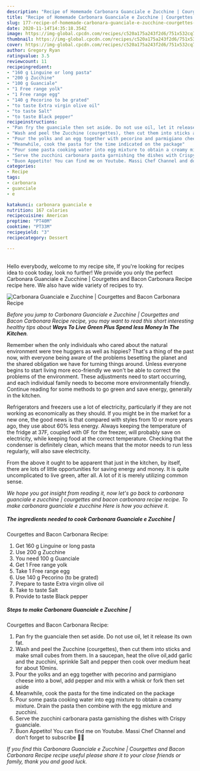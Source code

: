 ```yaml
---
description: "Recipe of Homemade Carbonara Guanciale e Zucchine | Courgettes and Bacon Carbonara Recipe"
title: "Recipe of Homemade Carbonara Guanciale e Zucchine | Courgettes and Bacon Carbonara Recipe"
slug: 177-recipe-of-homemade-carbonara-guanciale-e-zucchine-courgettes-and-bacon-carbonara-recipe
date: 2020-11-14T14:35:18.354Z
image: https://img-global.cpcdn.com/recipes/c520a175a243f2d6/751x532cq70/carbonara-guanciale-e-zucchine-courgettes-and-bacon-carbonara-recipe-recipe-main-photo.jpg
thumbnail: https://img-global.cpcdn.com/recipes/c520a175a243f2d6/751x532cq70/carbonara-guanciale-e-zucchine-courgettes-and-bacon-carbonara-recipe-recipe-main-photo.jpg
cover: https://img-global.cpcdn.com/recipes/c520a175a243f2d6/751x532cq70/carbonara-guanciale-e-zucchine-courgettes-and-bacon-carbonara-recipe-recipe-main-photo.jpg
author: Gregory Ryan
ratingvalue: 3.5
reviewcount: 11
recipeingredient:
- "160 g Linguine or long pasta"
- "200 g Zucchine"
- "100 g Guanciale"
- "1 Free range yolk"
- "1 Free range egg"
- "140 g Pecorino to be grated"
- "to taste Extra virgin olive oil"
- "to taste Salt"
- "to taste Black pepper"
recipeinstructions:
- "Pan fry the guanciale then set aside. Do not use oil, let it release its own fat."
- "Wash and peel the Zucchine (courgettes), then cut them into sticks and make small cubes from them. In a saucepan, heat the olive oil,add garlic and the zucchini, sprinkle Salt and pepper then cook over medium heat for about 10mins."
- "Pour the yolks and an egg together with pecorino and parmigiano cheese into a bowl, add pepper and mix with a whisk or fork then set aside"
- "Meanwhile, cook the pasta for the time indicated on the package"
- "Pour some pasta cooking water into egg mixture to obtain a creamy mixture. Drain the pasta then combine with the egg mixture and zucchini."
- "Serve the zucchini carbonara pasta garnishing the dishes with Crispy guanciale."
- "Buon Appetito! You can find me on Youtube. Massi Chef Channel and don’t forget to subscribe 👨‍🍳"
categories:
- Recipe
tags:
- carbonara
- guanciale
- e

katakunci: carbonara guanciale e 
nutrition: 167 calories
recipecuisine: American
preptime: "PT40M"
cooktime: "PT33M"
recipeyield: "3"
recipecategory: Dessert

---
```

<br>
Hello everybody, welcome to my recipe site, If you're looking for recipes idea to cook today, look no further! We provide you only the perfect Carbonara Guanciale e Zucchine |
Courgettes and Bacon Carbonara Recipe recipe here. We also have wide variety of recipes to try.
<br>


![Carbonara Guanciale e Zucchine |
Courgettes and Bacon Carbonara Recipe](https://img-global.cpcdn.com/recipes/c520a175a243f2d6/751x532cq70/carbonara-guanciale-e-zucchine-courgettes-and-bacon-carbonara-recipe-recipe-main-photo.jpg)

<i>Before you jump to Carbonara Guanciale e Zucchine |
Courgettes and Bacon Carbonara Recipe recipe, you may want to read this short interesting healthy tips about 
<strong>Ways To Live Green Plus Spend less Money In The Kitchen</strong>.</i>
</br>

Remember when the only individuals who cared about the natural environment were tree huggers as well as hippies? That's a thing of the past now, with everyone being aware of the problems besetting the planet and the shared obligation we have for turning things around. Unless everyone begins to start living more eco-friendly we won't be able to correct the problems of the environment. These adjustments need to start occurring, and each individual family needs to become more environmentally friendly. Continue reading for some methods to go green and save energy, generally in the kitchen.

Refrigerators and freezers use a lot of electricity, particularly if they are not working as economically as they should. If you might be in the market for a new one, the good news is that compared with styles from 10 or more years ago, they use about 60% less energy. Always keeping the temperature of the fridge at 37F, coupled with 0F for the freezer, will probably save on electricity, while keeping food at the correct temperature. Checking that the condenser is definitely clean, which means that the motor needs to run less regularly, will also save electricity.

From the above it ought to be apparent that just in the kitchen, by itself, there are lots of little opportunities for saving energy and money. It is quite uncomplicated to live green, after all. A lot of it is merely utilizing common sense.


<i>We hope you got insight from reading it, now let's go back to carbonara guanciale e zucchine |
courgettes and bacon carbonara recipe recipe. To make carbonara guanciale e zucchine  Here is how you achieve it.
</i>

##### The ingredients needed to cook Carbonara Guanciale e Zucchine |
Courgettes and Bacon Carbonara Recipe:

1. Get 160 g Linguine or long pasta
1. Use 200 g Zucchine
1. You need 100 g Guanciale
1. Get 1 Free range yolk
1. Take 1 Free range egg
1. Use 140 g Pecorino (to be grated)
1. Prepare to taste Extra virgin olive oil
1. Take to taste Salt
1. Provide to taste Black pepper


##### Steps to make Carbonara Guanciale e Zucchine |
Courgettes and Bacon Carbonara Recipe:

1. Pan fry the guanciale then set aside. Do not use oil, let it release its own fat.
1. Wash and peel the Zucchine (courgettes), then cut them into sticks and make small cubes from them. In a saucepan, heat the olive oil,add garlic and the zucchini, sprinkle Salt and pepper then cook over medium heat for about 10mins.
1. Pour the yolks and an egg together with pecorino and parmigiano cheese into a bowl, add pepper and mix with a whisk or fork then set aside
1. Meanwhile, cook the pasta for the time indicated on the package
1. Pour some pasta cooking water into egg mixture to obtain a creamy mixture. Drain the pasta then combine with the egg mixture and zucchini.
1. Serve the zucchini carbonara pasta garnishing the dishes with Crispy guanciale.
1. Buon Appetito! You can find me on Youtube. Massi Chef Channel and don’t forget to subscribe 👨‍🍳


<i>If you find this Carbonara Guanciale e Zucchine |
Courgettes and Bacon Carbonara Recipe recipe useful please share it to your close friends or family, thank you and good luck.</i>

